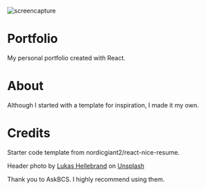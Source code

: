 ![screencapture](https://user-images.githubusercontent.com/71401585/115097061-018b9380-9ef6-11eb-9cb4-dc44be524480.jpg)
# Portfolio  
My personal portfolio created with React.  

# About 
Although I started with a template for inspiration, I made it my own.


# Credits
Starter code template from nordicgiant2/react-nice-resume.

Header photo by <a href="https://unsplash.com/@aguynamedlukas?utm_source=unsplash&utm_medium=referral&utm_content=creditCopyText">Lukas Hellebrand</a> on <a href="https://unsplash.com/s/photos/dark-macbook?utm_source=unsplash&utm_medium=referral&utm_content=creditCopyText">Unsplash</a>

Thank you to AskBCS. I highly recommend using them.
  


